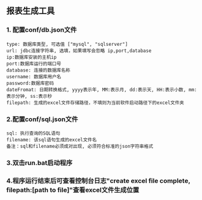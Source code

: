 ## 报表生成工具

### 1. 配置conf/db.json文件
	type: 数据库类型, 可选值 ["mysql", "sqlserver"]
	url: jdbc连接字符串, 选填，如果填写会忽略 ip,port,database
	ip:数据库安装的主机ip
	port:数据库运行的端口号
	database: 连接的数据库名称
	username: 数据库用户名
	password:数据库密码
	dateFromat: 日期转换格式, yyyy表示年, MM:表示月, dd:表示天, HH:表示小数, mm:表示分钟, ss:表示秒
	filepath: 生成的excel文件存储路径，不填则为当前软件启动路径下的excel文件夹

### 2.配置conf/sql.json文件
	sql: 执行查询的SQL语句
	filename: 该sql语句生成的excel文件名
	备注：sql和filename必须成对出现, 必须符合标准的json字符串格式

### 3.双击run.bat启动程序

### 4.程序运行结束后可查看控制台日志"create excel file complete, filepath:[path to file]"查看excel文件生成位置